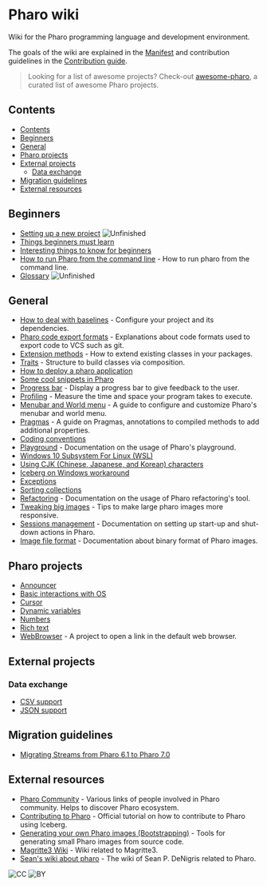 # Pharo wiki 

Wiki for the Pharo programming language and development environment.

The goals of the wiki are explained in the [Manifest](MANIFEST.md) and contribution guidelines in the [Contribution guide](CONTRIBUTION.md).

> Looking for a list of awesome projects? Check-out [awesome-pharo](https://github.com/pharo-open-documentation/awesome-pharo), a curated list of awesome Pharo projects.

## Contents
- [Contents](#contents)
- [Beginners](#beginners)
- [General](#general)
- [Pharo projects](#pharo-projects)
- [External projects](#external-projects)
  - [Data exchange](#data-exchange)
- [Migration guidelines](#migration-guidelines)
- [External resources](#external-resources)

## Beginners

- [Setting up a new project](General/SettingUpANewProject.md) ![Unfinished](https://img.shields.io/badge/Progress-Unfinished-yellow.svg?style=flat)
- [Things beginners must learn](General/MustKnowForBeginners.md)
- [Interesting things to know for beginners](General/InterestingsToKnowForBeginners.md)
- [How to run Pharo from the command line](General/HowToRunPharoFromCommandLine.md) - How to run pharo from the command line.
- [Glossary](General/Glossary.md) ![Unfinished](https://img.shields.io/badge/Progress-Unfinished-yellow.svg?style=flat)

## General
- [How to deal with baselines](General/Baselines.md) - Configure your project and its dependencies.
- [Pharo code export formats](General/ExportFormats.md) - Explanations about code formats used to export code to VCS such as git.
- [Extension methods](General/Extensions.md) - How to extend existing classes in your packages.
- [Traits](General/Traits.md) - Structure to build classes via composition.
- [How to deploy a pharo application](General/DeployYourPharoApplication.md)
- [Some cool snippets in Pharo](General/CoolSnippets.md)
- [Progress bar](General/ProgressBar.md) - Display a progress bar to give feedback to the user.
- [Profiling](General/Profiling.md) - Measure the time and space your program takes to execute.
- [Menubar and World menu](General/MenuBar.md) - A guide to configure and customize Pharo's menubar and world menu.
- [Pragmas](General/Pragmas.md) - A guide on Pragmas, annotations to compiled methods to add additional properties.
- [Coding conventions](General/CodingConventions.md)
- [Playground](General/Playground.md) - Documentation on the usage of Pharo's playground.
- [Windows 10 Subsystem For Linux (WSL)](General/Windows10SubsystemForLinux.md)
- [Using CJK (Chinese, Japanese, and Korean) characters](General/CJKCharacter.md)
- [Iceberg on Windows workaround](General/IcebergOnWindows.md)
- [Exceptions](General/Exceptions.md)
- [Sorting collections](General/SortingCollections.md)
- [Refactoring](General/Refactorings.md) - Documentation on the usage of Pharo refactoring's tool.
- [Tweaking big images](General/TweakingBigImages.md) - Tips to make large pharo images more responsive.
- [Sessions management](General/SessionsManagement.md) - Documentation on setting up start-up and shut-down actions in Pharo.
- [Image file format](General/ImageFileFormat.md) - Documentation about binary format of Pharo images.

## Pharo projects

<!-- - [How to deal with files](PharoProjects/Files.md) ![TODO](https://img.shields.io/badge/Progress-TODO-red.svg?style=flat) -->
<!-- - [Objects serialization](PharoProjects/ObjectsSerialization.md) - Lists possibilities to serialize your objects on disk. ![TODO](https://img.shields.io/badge/Progress-TODO-red.svg?style=flat) -->
- [Announcer](PharoProjects/Announcer.md)
- [Basic interactions with OS](PharoProjects/OS.md)
- [Cursor](PharoProjects/Cursor.md)
- [Dynamic variables](PharoProjects/DynamicVariables.md)
- [Numbers](PharoProjects/Numbers.md)
- [Rich text](PharoProjects/RichText.md)
- [WebBrowser](PharoProjects/WebBrowser.md) - A project to open a link in the default web browser.<!-- - [Metalinks](PharoProjects/Metalinks.md) ![TODO](https://img.shields.io/badge/Progress-TODO-red.svg?style=flat) -->



## External projects
### Data exchange
- [CSV support](ExternalProjects/Export/CSV.md)
- [JSON support](ExternalProjects/Export/JSON.md)
<!--
- [XML support](ExternalProjects/Export/XML.md) ![TODO](https://img.shields.io/badge/Progress-TODO-red.svg?style=flat)
- [HTML support](ExternalProjects/Export/HTML.md) ![TODO](https://img.shields.io/badge/Progress-TODO-red.svg?style=flat)
- [Arff support](ExternalProjects/Export/Arff.md) - Arff is a format defined by [Weka](http://www.cs.waikato.ac.nz/ml/weka/) to be used for data importation. ![TODO](https://img.shields.io/badge/Progress-TODO-red.svg?style=flat)
-->

<!--
### Data structures
- [DataFrame](ExternalProjects/DataStructures/DataFrame.md) ![TODO](https://img.shields.io/badge/Progress-TODO-red.svg?style=flat)
-->

## Migration guidelines

- [Migrating Streams from Pharo 6.1 to Pharo 7.0](Migration/MigrationToPharo7.md)

## External resources
- [Pharo Community](ExternalResources/Community.md) - Various links of people involved in Pharo community. Helps to discover Pharo ecosystem.
- [Contributing to Pharo](https://github.com/pharo-project/pharo/wiki/Contribute-a-fix-to-Pharo) - Official tutorial on how to contribute to Pharo using Iceberg.
- [Generating your own Pharo images (Bootstrapping)](https://github.com/carolahp/pharo/tree/candle) - Tools for generating small Pharo images from source code.
- [Magritte3 Wiki](https://github.com/seandenigris/Magritte/wiki) - Wiki related to Magritte3.
- [Sean's wiki about pharo](https://github.com/seandenigris/pharo/wiki) - The wiki of Sean P. DeNigris related to Pharo.

![CC](https://mirrors.creativecommons.org/presskit/icons/cc.svg)
![BY](https://mirrors.creativecommons.org/presskit/icons/by.svg)

<!---
Badges:
* ![TODO](https://img.shields.io/badge/Progress-TODO-red.svg?style=flat)
* ![Unfinished](https://img.shields.io/badge/Progress-Unfinished-yellow.svg?style=flat)
* ![Review](https://img.shields.io/badge/Progress-Review-blue.svg?style=flat)

-->
